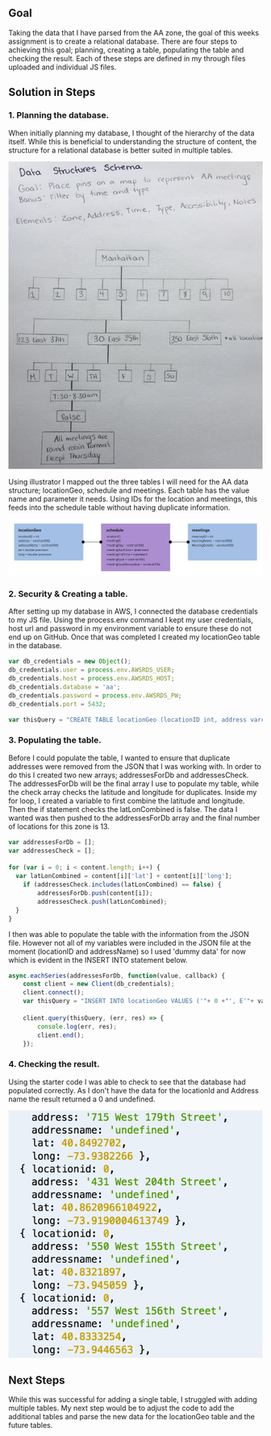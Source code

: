 ## Goal 
Taking the data that I have parsed from the AA zone, the goal of this weeks assignment is to create a relational database. There are four steps to achieving this goal; planning, creating a table, populating the table and checking the result. Each of these steps are defined in my through files uploaded and individual JS files. 

## Solution in Steps

### 1. Planning the database. 
When initially planning my database, I thought of the hierarchy of the data itself. While this is beneficial to understanding the structure of content, the structure for a relational database is better suited in multiple tables. 

![Image of AA Data Hierarchy](https://github.com/lulujordanna/data-structures/blob/master/week04/files/aaHierarchy.jpg)

Using illustrator I mapped out the three tables I will need for the AA data structure; locationGeo, schedule and meetings. Each table has the value name and parameter it needs. Using IDs for the location and meetings, this feeds into the schedule table without having duplicate information.  

![Image of AA Data Structure](https://github.com/lulujordanna/data-structures/blob/master/week04/files/aaSchema.png)


### 2. Security & Creating a table. 
After setting up my database in AWS, I connected the database credentials to my JS file. Using the process.env command I kept my user credentials, host url and password in my environment variable to ensure these do not end up on GitHub. Once that was completed I created my locationGeo table in the database. 
```javascript
var db_credentials = new Object();
db_credentials.user = process.env.AWSRDS_USER;
db_credentials.host = process.env.AWSRDS_HOST;
db_credentials.database = 'aa';
db_credentials.password = process.env.AWSRDS_PW;
db_credentials.port = 5432;
```
```javascript
var thisQuery = "CREATE TABLE locationGeo (locationID int, address varchar(100), addressName varchar(100), lat double precision, long double precision);";
```

### 3. Populating the table.  
Before I could populate the table, I wanted to ensure that duplicate addresses were removed from the JSON that I was working with. In order to do this I created two new arrays; addressesForDb and addressesCheck. The addressesForDb will be the final array I use to populate my table, while the check array checks the latitude and longitude for duplicates. Inside my for loop, I created a variable to first combine the latitude and longitude. Then the if statement checks the latLonCombined is false. The data I wanted was then pushed to the addressesForDb array and the final number of locations for this zone is 13. 
```javascript
var addressesForDb = [];
var addressesCheck = [];

for (var i = 0; i < content.length; i++) {
  var latLonCombined = content[i]['lat'] + content[i]['long'];
    if (addressesCheck.includes(latLonCombined) == false) {
        addressesForDb.push(content[i]);
        addressesCheck.push(latLonCombined);
  }
}
```

I then was able to populate the table with the information from the JSON file. However not all of my variables were included in the JSON file at the moment (locationID and addressName) so I used 'dummy data' for now which is evident in the INSERT INTO statement below.  
```javascript
async.eachSeries(addressesForDb, function(value, callback) {
    const client = new Client(db_credentials);
    client.connect();
    var thisQuery = "INSERT INTO locationGeo VALUES ('"+ 0 +"', E'"+ value.street +"', '"+ value.NULL +"', " + value.lat + ", " + value.long + ");";
    
    client.query(thisQuery, (err, res) => {
        console.log(err, res);
        client.end();
    });
```

### 4. Checking the result. 
Using the starter code I was able to check to see that the database had populated correctly. As I don't have the data for the locationId and Address name the result returned a 0 and undefined. 

![Image of database check](https://github.com/lulujordanna/data-structures/blob/master/week04/files/databaseCheck.png)

## Next Steps

While this was successful for adding a single table, I struggled with adding multiple tables. My next step would be to adjust the code to add the additional tables and parse the new data for the locationGeo table and the future tables. 
